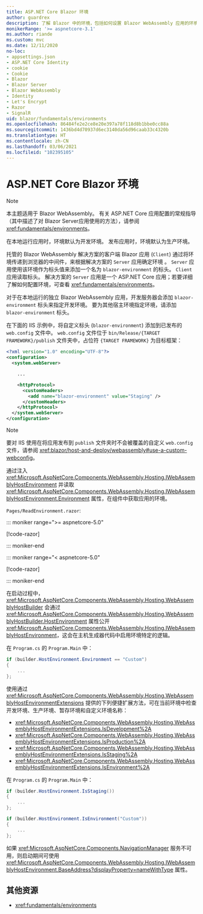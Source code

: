 ```yaml
---
title: ASP.NET Core Blazor 环境
author: guardrex
description: 了解 Blazor 中的环境，包括如何设置 Blazor WebAssembly 应用的环境。
monikerRange: '>= aspnetcore-3.1'
ms.author: riande
ms.custom: mvc
ms.date: 12/11/2020
no-loc:
- appsettings.json
- ASP.NET Core Identity
- cookie
- Cookie
- Blazor
- Blazor Server
- Blazor WebAssembly
- Identity
- Let's Encrypt
- Razor
- SignalR
uid: blazor/fundamentals/environments
ms.openlocfilehash: 86484fe2e2ce8e20e397a78f118d8b1bbe0cc88a
ms.sourcegitcommit: 1436bd4d70937d6ec3140da56d96caab33c4320b
ms.translationtype: HT
ms.contentlocale: zh-CN
ms.lasthandoff: 03/06/2021
ms.locfileid: "102395105"
---
```

# <a name="aspnet-core-blazor-environments"></a>ASP.NET Core Blazor 环境

> [!NOTE]
> 本主题适用于 Blazor WebAssembly。 有关 ASP.NET Core 应用配置的常规指导（其中描述了对 Blazor Server应用使用的方法），请参阅 <xref:fundamentals/environments>。

在本地运行应用时，环境默认为开发环境。 发布应用时，环境默认为生产环境。

托管的 Blazor WebAssembly 解决方案的客户端 Blazor 应用 (`Client`) 通过将环境传递到浏览器的中间件，来根据解决方案的 `Server` 应用确定环境 。 `Server` 应用使用该环境作为标头值来添加一个名为 `blazor-environment` 的标头。 `Client` 应用读取标头。 解决方案的 `Server` 应用是一个 ASP.NET Core 应用；若要详细了解如何配置环境，可查看 <xref:fundamentals/environments>。

对于在本地运行的独立 Blazor WebAssembly 应用，开发服务器会添加 `blazor-environment` 标头来指定开发环境。 要为其他宿主环境指定环境，请添加 `blazor-environment` 标头。

在下面的 IIS 示例中，将自定义标头 (`blazor-environment`) 添加到已发布的 `web.config` 文件中。 `web.config` 文件位于 `bin/Release/{TARGET FRAMEWORK}/publish` 文件夹中，占位符 `{TARGET FRAMEWORK}` 为目标框架：

```xml
<?xml version="1.0" encoding="UTF-8"?>
<configuration>
  <system.webServer>

    ...

    <httpProtocol>
      <customHeaders>
        <add name="blazor-environment" value="Staging" />
      </customHeaders>
    </httpProtocol>
  </system.webServer>
</configuration>
```

> [!NOTE]
> 要对 IIS 使用在将应用发布到 `publish` 文件夹时不会被覆盖的自定义 `web.config` 文件，请参阅 <xref:blazor/host-and-deploy/webassembly#use-a-custom-webconfig>。

通过注入 <xref:Microsoft.AspNetCore.Components.WebAssembly.Hosting.IWebAssemblyHostEnvironment> 并读取 <xref:Microsoft.AspNetCore.Components.WebAssembly.Hosting.IWebAssemblyHostEnvironment.Environment> 属性，在组件中获取应用的环境。

`Pages/ReadEnvironment.razor`:

::: moniker range=">= aspnetcore-5.0"

[!code-razor[](~/blazor/common/samples/5.x/BlazorSample_WebAssembly/Pages/environments/ReadEnvironment.razor?highlight=3,7)]

::: moniker-end

::: moniker range="< aspnetcore-5.0"

[!code-razor[](~/blazor/common/samples/3.x/BlazorSample_WebAssembly/Pages/environments/ReadEnvironment.razor?highlight=3,7)]

::: moniker-end

在启动过程中，<xref:Microsoft.AspNetCore.Components.WebAssembly.Hosting.WebAssemblyHostBuilder> 会通过 <xref:Microsoft.AspNetCore.Components.WebAssembly.Hosting.WebAssemblyHostBuilder.HostEnvironment> 属性公开 <xref:Microsoft.AspNetCore.Components.WebAssembly.Hosting.IWebAssemblyHostEnvironment>，这会在主机生成器代码中启用环境特定的逻辑。

在 `Program.cs` 的 `Program.Main` 中：

```csharp
if (builder.HostEnvironment.Environment == "Custom")
{
    ...
};
```

使用通过 <xref:Microsoft.AspNetCore.Components.WebAssembly.Hosting.WebAssemblyHostEnvironmentExtensions> 提供的下列便捷扩展方法，可在当前环境中检查开发环境、生产环境、暂存环境和自定义环境名称：

* <xref:Microsoft.AspNetCore.Components.WebAssembly.Hosting.WebAssemblyHostEnvironmentExtensions.IsDevelopment%2A>
* <xref:Microsoft.AspNetCore.Components.WebAssembly.Hosting.WebAssemblyHostEnvironmentExtensions.IsProduction%2A>
* <xref:Microsoft.AspNetCore.Components.WebAssembly.Hosting.WebAssemblyHostEnvironmentExtensions.IsStaging%2A>
* <xref:Microsoft.AspNetCore.Components.WebAssembly.Hosting.WebAssemblyHostEnvironmentExtensions.IsEnvironment%2A>

在 `Program.cs` 的 `Program.Main` 中：

```csharp
if (builder.HostEnvironment.IsStaging())
{
    ...
};

if (builder.HostEnvironment.IsEnvironment("Custom"))
{
    ...
};
```

如果 <xref:Microsoft.AspNetCore.Components.NavigationManager> 服务不可用，则启动期间可使用 <xref:Microsoft.AspNetCore.Components.WebAssembly.Hosting.IWebAssemblyHostEnvironment.BaseAddress?displayProperty=nameWithType> 属性。

## <a name="additional-resources"></a>其他资源

* <xref:fundamentals/environments>
